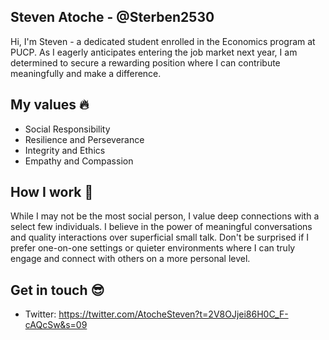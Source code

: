 ## Steven Atoche - @Sterben2530

Hi, I'm Steven - a dedicated student enrolled in the Economics program at PUCP. As I eagerly anticipates entering the job market next year, I am determined to secure a rewarding position where I can contribute meaningfully and make a difference.

## My values :fire:

- Social Responsibility
- Resilience and Perseverance
- Integrity and Ethics
- Empathy and Compassion

## How I work :dancers:

While I may not be the most social person, I value deep connections with a select few individuals. I believe in the power of meaningful conversations and quality interactions over superficial small talk. Don't be surprised if I prefer one-on-one settings or quieter environments where I can truly engage and connect with others on a more personal level.

## Get in touch :sunglasses:

- Twitter: https://twitter.com/AtocheSteven?t=2V8OJjei86H0C_F-cAQcSw&s=09
